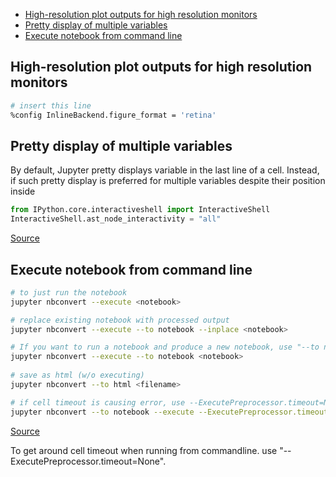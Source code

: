 - [High-resolution plot outputs for high resolution monitors](#high-resolution-plot-outputs-for-high-resolution-monitors)
- [Pretty display of multiple variables](#pretty-display-of-multiple-variables)
- [Execute notebook from command line](#execute-notebook-from-command-line)


## High-resolution plot outputs for high resolution monitors

```sh
# insert this line
%config InlineBackend.figure_format = 'retina'
```


## Pretty display of multiple variables

By default, Jupyter pretty displays variable in the last line of a cell. Instead, if such pretty display is preferred for multiple variables despite their position inside

```py
from IPython.core.interactiveshell import InteractiveShell
InteractiveShell.ast_node_interactivity = "all"
```

[Source](https://www.dataquest.io/blog/jupyter-notebook-tips-tricks-shortcuts/)


## Execute notebook from command line

```sh
# to just run the notebook
jupyter nbconvert --execute <notebook>

# replace existing notebook with processed output
jupyter nbconvert --execute --to notebook --inplace <notebook>

# If you want to run a notebook and produce a new notebook, use "--to notebook"
jupyter nbconvert --execute --to notebook <notebook>
    
# save as html (w/o executing)
jupyter nbconvert --to html <filename>

# if cell timeout is causing error, use --ExecutePreprocessor.timeout=None
jupyter nbconvert --to notebook --execute --ExecutePreprocessor.timeout=None --inplace <filename>     
```

[Source](https://stackoverflow.com/a/35572827/3998252)

To get around cell timeout when running from commandline. use "--ExecutePreprocessor.timeout=None".




